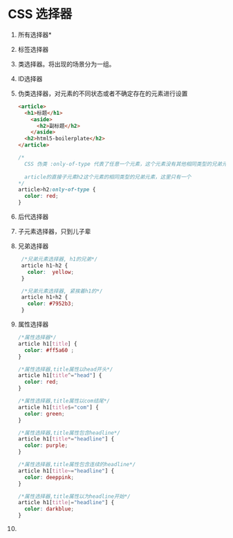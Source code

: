 # CSS 选择器

1. 所有选择器*
2. 标签选择器
3. 类选择器。将出现的场景分为一组。
4. ID选择器
5. 伪类选择器，对元素的不同状态或者不确定存在的元素进行设置
    ```html
    <article>
      <h1>标题</h1>
        <aside>
          <h2>副标题</h2>
        </aside>
      <h2>html5-boilerplate</h2>
    </article>
    ```

    ```css
    /*
      CSS 伪类 :only-of-type 代表了任意一个元素，这个元素没有其他相同类型的兄弟元素。
      
      article的直接子元素h2这个元素的相同类型的兄弟元素，这里只有一个
    */
    article>h2:only-of-type {
      color: red;
    }
    ```
6. 后代选择器
7. 子元素选择器，只到儿子辈
8. 兄弟选择器

   ```css
    /*兄弟元素选择器, h1的兄弟*/
    article h1~h2 {
      color:  yellow;
    }

    /*兄弟元素选择器, 紧挨着h1的*/
    article h1+h2 {
      color: #7952b3;
    }
    ```

9. 属性选择器
    ```css
   /*属性选择器*/
    article h1[title] {
      color: #ff5a60 ;
    }

    /*属性选择器,title属性以head开头*/
    article h1[title^="head"] {
      color: red;
    }

    /*属性选择器,title属性以com结尾*/
    article h1[title$="com"] {
      color: green;
    }

    /*属性选择器,title属性包含headline*/
    article h1[title*="headline"] {
      color: purple;
    }

    /*属性选择器,title属性包含连续的headline*/
    article h1[title~="headline"] {
      color: deeppink;
    }

    /*属性选择器,title属性以为headline开始*/
    article h1[title|="headline"] {
      color: darkblue;
    }
   ```
   
10.



